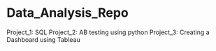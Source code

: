 # Data_Analysis_Repo
Project_1: SQL
Project_2: AB testing using python
Project_3: Creating a Dashboard using Tableau
